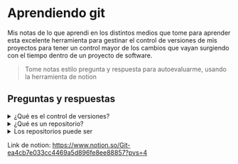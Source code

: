# Aprendiendo git

Mis notas de lo que aprendi en los distintos medios que tome para aprender esta excelente herramienta para gestinar el control de versiones de mis proyectos para tener un control mayor de los cambios que vayan surgiendo con el tiempo dentro de un proyecto de software.

> Tome notas estilo pregunta y respuesta para autoevaluarme, usando la herramienta de notion

## Preguntas y respuestas

<details>  
<summary>¿Qué es el control de versiones?</summary>  
  
Tener un registro de los cambios que se realizan en un proyecto. Esto ayudara a tener un histórico de los cambios en los ficheros y saber quien hizo estos
  
</details>
<details>  
<summary>¿Qué es un repositorio?</summary>  
  
Es una carpeta donde se almacenaran las distintas versiones de los ficheros de un proyecto y el histórico de los cambios que se han realizado
  
</details>
<details>  
<summary>Los repositorios puede ser</summary>  
  
Locales (almacenado dentro de nuestro ordenador) o remotos (ubicados en un servidor externo)

</details>

Link de notion: https://www.notion.so/Git-ea4cb7e033cc4469a5d896fe8ee88857?pvs=4
